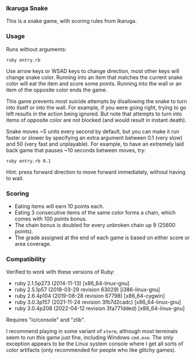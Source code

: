 ### Ikaruga Snake

This is a snake game, with scoring rules from Ikaruga.

### Usage

Runs without arguments:

    ruby entry.rb

Use arrow keys or WSAD keys to change direction, most other keys will change snake color.  Running into an item that matches the current snake color will eat the item and score some points.  Running into the wall or an item of the opposite color ends the game.

This game prevents most suicide attempts by disallowing the snake to turn into itself or into the wall.  For example, if you were going right, trying to go left results in the action being ignored.  But note that attempts to turn into items of opposite color are not blocked (and would result in instant death).

Snake moves ~5 units every second by default, but you can make it run faster or slower by specifying an extra argument between 0.1 (very slow) and 50 (very fast and unplayable).  For example, to have an extremely laid back game that pauses ~10 seconds between moves, try:

    ruby entry.rb 0.1

Hint: press forward direction to move forward immediately, without having to wait.


### Scoring

* Eating items will earn 10 points each.
* Eating 3 consecutive items of the same color forms a chain, which comes with 100 points bonus.
* The chain bonus is doubled for every unbroken chain up 9 (25600 points).
* The grade assigned at the end of each game is based on either score or area coverage.


### Compatibility

Verified to work with these versions of Ruby:

* ruby 2.1.5p273 (2014-11-13) [x86_64-linux-gnu]
* ruby 2.5.1p57 (2018-03-29 revision 63029) [i386-linux-gnu]
* ruby 2.6.4p104 (2019-08-28 revision 67798) [x86_64-cygwin]
* ruby 3.0.3p157 (2021-11-24 revision 3fb7d2cadc) [x86_64-linux-gnu]
* ruby 3.0.4p208 (2022-04-12 revision 3fa771dded) [x86_64-linux-gnu]

Requires "io/console" and "zlib".

I recommend playing in some variant of `xterm`, although most terminals seem to run this game just fine, including Windows `cmd.exe`.  The only exception appears to be the Linux system console where I get all sorts of color artifacts (only recommended for people who like glitchy games).
